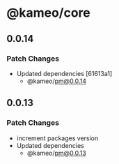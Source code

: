 # @kameo/core

## 0.0.14

### Patch Changes

- Updated dependencies [61613a1]
  - @kameo/pm@0.0.14

## 0.0.13

### Patch Changes

- increment packages version
- Updated dependencies
  - @kameo/pm@0.0.13
